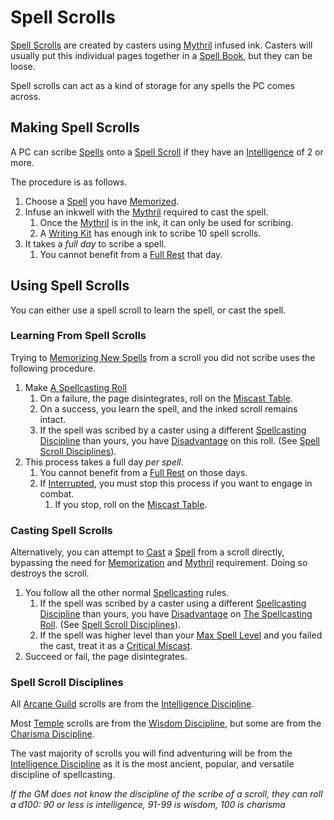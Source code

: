 # Spell Scrolls

[Spell Scrolls](Spell%20Scrolls.md) are created by casters using [Mythril](../Mythril.md) infused ink. Casters will usually put this individual pages together in a [Spell Book](../../Items/Individual%20Item%20Cards/Gear/100%20Coins/Blank%20Book.md), but they can be loose.

Spell scrolls can act as a kind of storage for any spells the PC comes across.

## Making Spell Scrolls

A PC can scribe [Spells](Spells.md) onto a [Spell Scroll](Spell%20Scrolls.md) if they have an [Intelligence](../../Player%20Characters/Chosen%20Statistics/Intelligence.md) of 2 or more.

The procedure is as follows.

1. Choose a [Spell](Spells.md) you have [Memorized](Spell%20Memorization.md).
2. Infuse an inkwell with the [Mythril](../Mythril.md) required to cast the spell.
	1. Once the [Mythril](../Mythril.md) is in the ink, it can only be used for scribing.
	2. A [Writing Kit](../../Items/Individual%20Item%20Cards/Gear/50%20Coins/Writing%20Kit.md) has enough ink to scribe 10 spell scrolls.
3. It takes a *full day* to scribe a spell.
	1. You cannot benefit from a [Full Rest](../../Game%20Procedures/Resting.md#Full%20Rest) that day.

## Using Spell Scrolls

You can either use a spell scroll to learn the spell, or cast the spell.

### Learning From Spell Scrolls

Trying to [Memorizing New Spells](Spell%20Memorization.md#Memorizing%20New%20Spells%20(Learning)) from a scroll you did not scribe uses the following procedure.

1. Make [A Spellcasting Roll](Spellcasting.md#The%20Spellcasting%20Roll)
	1. On a failure, the page disintegrates, roll on the [Miscast Table](Miscast%20Tables/!Miscast%20Tables.md).
	2. On a success, you learn the spell, and the inked scroll remains intact.
	3. If the spell was scribed by a caster using a different [Spellcasting Discipline](The%20Spellcasting%20Disciplines/Spellcasting%20Disciplines.md) than yours, you have [Disadvantage](../../Game%20Procedures/Dice%20Rolls/Disadvantage.md) on this roll. (See [Spell Scroll Disciplines](Spell%20Scrolls.md#Spell%20Scroll%20Disciplines)).
2. This process takes a full day *per spell*.
	1. You cannot benefit from a [Full Rest](../../Game%20Procedures/Resting.md#Full%20Rest) on those days.
	2. If [Interrupted](../../Game%20Procedures/Resting.md#Interruption), you must stop this process if you want to engage in combat.
		1. If you stop, roll on the [Miscast Table](Miscast%20Tables/!Miscast%20Tables.md).

### Casting Spell Scrolls

Alternatively, you can attempt to [Cast](Spellcasting.md) a [Spell](Spells.md) from a scroll directly, bypassing the need for [Memorization](Spell%20Memorization.md) and [Mythril](../Mythril.md) requirement. Doing so destroys the scroll.

1. You follow all the other normal [Spellcasting](Spellcasting.md) rules.
	1. If the spell was scribed by a caster using a different [Spellcasting Discipline](The%20Spellcasting%20Disciplines/Spellcasting%20Disciplines.md) than yours, you have [Disadvantage](../../Game%20Procedures/Dice%20Rolls/Disadvantage.md) on [The Spellcasting Roll](Spellcasting.md#The%20Spellcasting%20Roll). (See [Spell Scroll Disciplines](Spell%20Scrolls.md#Spell%20Scroll%20Disciplines)).
	2. If the spell was higher level than your [Max Spell Level](../Spells/Spell%20Level.md#Max%20Spell%20Level) and you failed the cast, treat it as a [Critical Miscast](../../Game%20Procedures/Dice%20Rolls/Critical%20Miscast.md).
2. Succeed or fail, the page disintegrates.

### Spell Scroll Disciplines

All [Arcane Guild](../../Economy/Detailed%20Prices/Relevant%20Prices/Arcane%20Guild.md) scrolls are from the [Intelligence Discipline](The%20Spellcasting%20Disciplines/Intelligence%20Discipline.md).

Most [Temple](../../Economy/Detailed%20Prices/Relevant%20Prices/Holy%20Temple.md) scrolls are from the [Wisdom Discipline](The%20Spellcasting%20Disciplines/Wisdom%20Discipline.md), but some are from the [Charisma Discipline](The%20Spellcasting%20Disciplines/Charisma%20Discipline.md).

The vast majority of scrolls you will find adventuring will be from the [Intelligence Discipline](The%20Spellcasting%20Disciplines/Intelligence%20Discipline.md) as it is the most ancient, popular, and versatile discipline of spellcasting.

*If the GM does not know the discipline of the scribe of a scroll, they can roll a d100: 90 or less is intelligence, 91-99 is wisdom, 100 is charisma*
